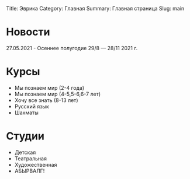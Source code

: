 Title: Эврика
Category: Главная
Summary: Главная страница
Slug: main

# Новости
27.05.2021 - Oсеннее полугодие 29/8 — 28/11 2021 г.

# Курсы

- Мы познаем мир (2-4 года)
- Мы познаем мир (4-5,5-6,6-7 лет)
- Хочу все знать (8-13 лет)
- Русский язык
- Шахматы

# Студии

- Детская
- Театральная
- Художественная
- АБЫРВАЛГ!
